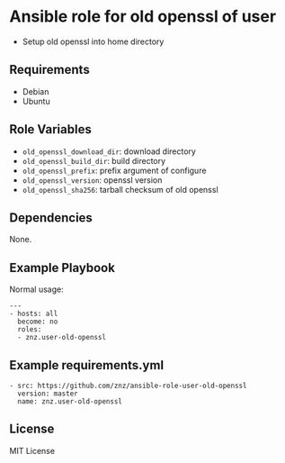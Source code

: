 # Ansible role for old openssl of user

- Setup old openssl into home directory

## Requirements

- Debian
- Ubuntu

## Role Variables

- `old_openssl_download_dir`: download directory
- `old_openssl_build_dir`: build directory
- `old_openssl_prefix`: prefix argument of configure
- `old_openssl_version`: openssl version
- `old_openssl_sha256`: tarball checksum of old openssl

## Dependencies

None.

## Example Playbook

Normal usage:

    ---
    - hosts: all
      become: no
      roles:
      - znz.user-old-openssl

## Example requirements.yml

    - src: https://github.com/znz/ansible-role-user-old-openssl
      version: master
      name: znz.user-old-openssl

## License

MIT License
